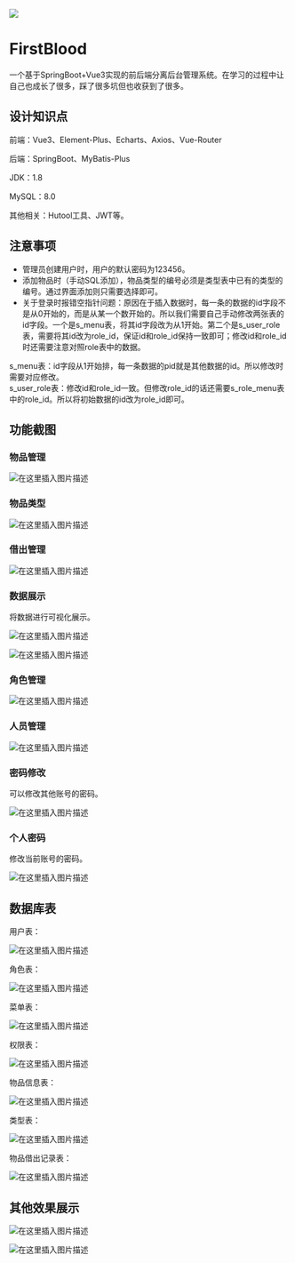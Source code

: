 
![](https://img-blog.csdnimg.cn/e96c7ae561684f83a611631d1b24ca8f.png)

# FirstBlood
一个基于SpringBoot+Vue3实现的前后端分离后台管理系统。在学习的过程中让自己也成长了很多，踩了很多坑但也收获到了很多。

## 设计知识点

前端：Vue3、Element-Plus、Echarts、Axios、Vue-Router

后端：SpringBoot、MyBatis-Plus

JDK：1.8

MySQL：8.0

其他相关：Hutool工具、JWT等。


## 注意事项

- 管理员创建用户时，用户的默认密码为123456。
- 添加物品时（手动SQL添加），物品类型的编号必须是类型表中已有的类型的编号。通过界面添加则只需要选择即可。
- 关于登录时报错空指针问题：原因在于插入数据时，每一条的数据的id字段不是从0开始的，而是从某一个数开始的。所以我们需要自己手动修改两张表的id字段。一个是s_menu表，将其id字段改为从1开始。第二个是s_user_role表，需要将其id改为role_id，保证id和role_id保持一致即可；修改id和role_id时还需要注意对照role表中的数据。

s_menu表：id字段从1开始排，每一条数据的pid就是其他数据的id。所以修改时需要对应修改。 <br>
s_user_role表：修改id和role_id一致。但修改role_id的话还需要s_role_menu表中的role_id。所以将初始数据的id改为role_id即可。


## 功能截图

### 物品管理

![在这里插入图片描述](https://img-blog.csdnimg.cn/c61429c688574ed8983b8066712441d2.png)




### 物品类型

![在这里插入图片描述](https://img-blog.csdnimg.cn/c1d6cb8b177d4008a32dbe34ce3754f6.png)




### 借出管理

![在这里插入图片描述](https://img-blog.csdnimg.cn/fdcc44cf98a044548403d7e5bcccec1b.png)




### 数据展示

将数据进行可视化展示。

![在这里插入图片描述](https://img-blog.csdnimg.cn/5ccfa9abf6c142e286467ec8cc2d6b3a.png)




![在这里插入图片描述](https://img-blog.csdnimg.cn/fcdc53b8b577481199c41f9f8c53f3fd.png)




### 角色管理

![在这里插入图片描述](https://img-blog.csdnimg.cn/43cd719eab9a4414a8207614c70a4923.png)


### 人员管理

![在这里插入图片描述](https://img-blog.csdnimg.cn/d1c874154a5445ccaad86aeae817e624.png)




### 密码修改

可以修改其他账号的密码。

![在这里插入图片描述](https://img-blog.csdnimg.cn/305296b8638547b7b55276ae275da87b.png)




### 个人密码

修改当前账号的密码。

![在这里插入图片描述](https://img-blog.csdnimg.cn/b4d822120b2943568d0ef930140fda15.png)




## 数据库表

用户表：

![在这里插入图片描述](https://img-blog.csdnimg.cn/ffa0e1b19e51407cb47e5f5af3b2f581.png)


角色表：

![在这里插入图片描述](https://img-blog.csdnimg.cn/5408000ed2194a60a354512c47b67dd0.png)




菜单表：

![在这里插入图片描述](https://img-blog.csdnimg.cn/6186631213644d5594cc455276778513.png)


权限表：

![在这里插入图片描述](https://img-blog.csdnimg.cn/c26a5a43d343482eb4328bf17506daa9.png)


物品信息表：

![在这里插入图片描述](https://img-blog.csdnimg.cn/8311abd58cda4b079797be274432c273.png)


类型表：

![在这里插入图片描述](https://img-blog.csdnimg.cn/983e5e498cf84f069eda82c61ef11699.png)


物品借出记录表：

![在这里插入图片描述](https://img-blog.csdnimg.cn/02d8994b1d484f03a130a9cbed5517e4.png)






## 其他效果展示

![在这里插入图片描述](https://img-blog.csdnimg.cn/d8a7051b01b64ec2acecb685d14c90ef.png)




![在这里插入图片描述](https://img-blog.csdnimg.cn/71250d4f00044d3fa39337e73333929d.png)



